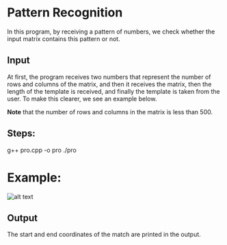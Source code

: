 # Pattern Recognition

In this program, by receiving a pattern of numbers, we check whether the input matrix contains this pattern or not.

## Input
At first, the program receives two numbers that represent the number of rows and columns of the matrix, and then it receives the matrix, then the length of the template is received, and finally the template is taken from the user. To make this clearer, we see an example below.

**Note** that the number of rows and columns in the matrix is less than 500.

## Steps:
g++ pro.cpp -o pro
./pro

# Example:
![alt text](https://github.com/fark00/DS-Arch/pattern-recognition/blob/master/run.png?raw=true)

## Output
The start and end coordinates of the match are printed in the output.

